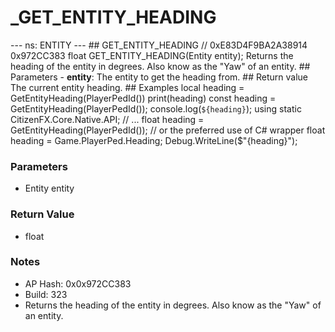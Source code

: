 # _GET_ENTITY_HEADING

--- ns: ENTITY ---  ## GET_ENTITY_HEADING  // 0xE83D4F9BA2A38914 0x972CC383 float GET_ENTITY_HEADING(Entity entity);  Returns the heading of the entity in degrees. Also know as the "Yaw" of an entity.  ## Parameters  - **entity**: The entity to get the heading from.  ## Return value  The current entity heading.  ## Examples  local heading = GetEntityHeading(PlayerPedId()) print(heading)  const heading = GetEntityHeading(PlayerPedId()); console.log(`${heading}`);  using static CitizenFX.Core.Native.API; // ... float heading = GetEntityHeading(PlayerPedId());  // or the preferred use of C# wrapper float heading = Game.PlayerPed.Heading;  Debug.WriteLine($"{heading}");

### Parameters
* Entity entity

### Return Value
* float

### Notes
* AP Hash: 0x0x972CC383
* Build: 323
* Returns the heading of the entity in degrees. Also know as the "Yaw" of an entity.

